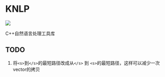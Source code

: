 # KNLP
![](https://www.travis-ci.org/nlpcpp/KNLP.svg?branch=master)

C++自然语言处理工具库

## TODO
1. 将`<s>`到`</s>`的最短路径改成从`</s>` 到 `<s>`的最短路径，这样可以减少一次vector的拷贝
